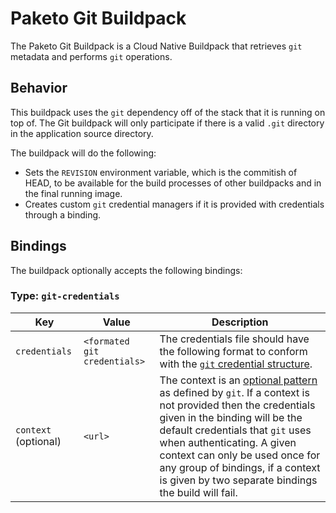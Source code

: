 # Paketo Git Buildpack
The Paketo Git Buildpack is a Cloud Native Buildpack that retrieves `git` metadata and performs `git` operations.

## Behavior
This buildpack uses the `git` dependency off of the stack that it is running on top of. The Git buildpack will only participate if there is a valid `.git` directory in the application source directory.

The buildpack will do the following:

- Sets the `REVISION` environment variable, which is the commitish of HEAD, to be available for the build processes of other buildpacks and in the final running image.
- Creates custom `git` credential managers if it is provided with credentials through a binding.

## Bindings
The buildpack optionally accepts the following bindings:

### Type: `git-credentials`
|Key                   | Value   | Description
|----------------------|---------|------------
|`credentials` | `<formated git credentials>` | The credentials file should have the following format to conform with the [`git` credential structure](https://git-scm.com/docs/git-credential#IOFMT).
|`context` (optional) | `<url>` |The context is an [optional pattern](https://git-scm.com/docs/gitcredentials#_credential_contexts) as defined by `git`. If a context is not provided then the credentials given in the binding will be the default credentials that `git` uses when authenticating. A given context can only be used once for any group of bindings, if a context is given by two separate bindings the build will fail.
